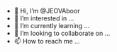 - 👋 Hi, I’m @JEOVAboor
- 👀 I’m interested in ...
- 🌱 I’m currently learning ...
- 💞️ I’m looking to collaborate on ...
- 📫 How to reach me ...

<!---
JEOVAboor/JEOVAboor is a ✨ special ✨ repository because its `README.md` (this file) appears on your GitHub profile.
You can click the Preview link to take a look at your changes.
--->
